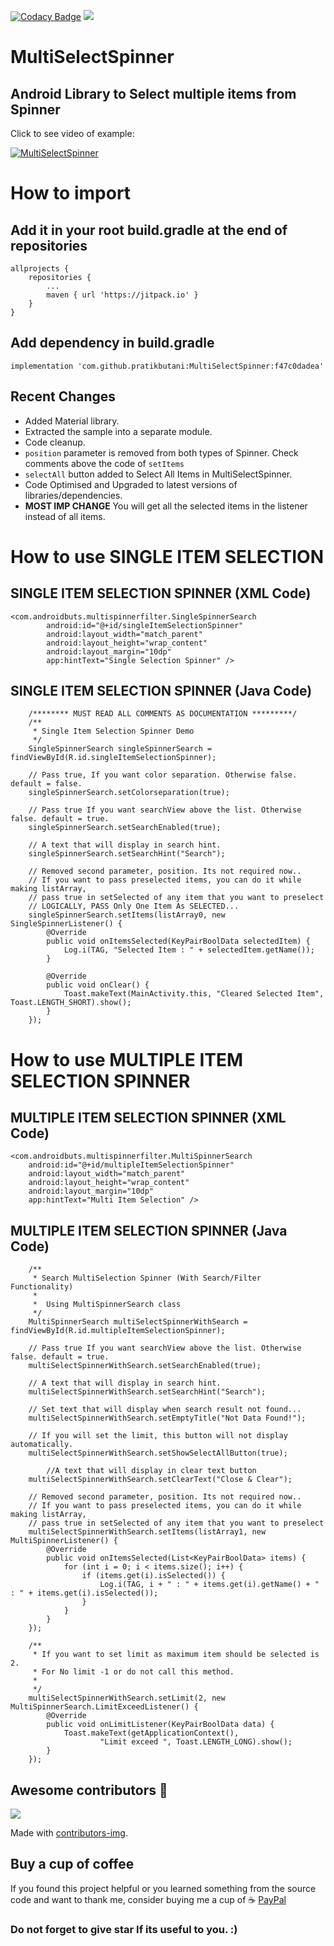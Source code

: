[![Codacy Badge](https://api.codacy.com/project/badge/Grade/c6b59b9ed05b45d5b2e4b2747d3cfc9a)](https://app.codacy.com/app/pratikbutani/MultiSelectSpinner?utm_source=github.com&utm_medium=referral&utm_content=pratikbutani/MultiSelectSpinner&utm_campaign=Badge_Grade_Dashboard)
[![](https://jitpack.io/v/pratikbutani/MultiSelectSpinner.svg)](https://jitpack.io/#pratikbutani/MultiSelectSpinner)

# MultiSelectSpinner
## Android Library to Select multiple items from Spinner

Click to see video of example:

[![MultiSelectSpinner](https://yt-embed.herokuapp.com/embed?v=mF4WIcQjWLE)](https://www.youtube.com/watch?v=mF4WIcQjWLE "Click here to see example")


# How to import
## Add it in your root build.gradle at the end of repositories

	allprojects {
		repositories {
			...
			maven { url 'https://jitpack.io' }
		}
	}

## Add dependency in build.gradle

    implementation 'com.github.pratikbutani:MultiSelectSpinner:f47c0dadea'

## Recent Changes

  * Added Material library.
  * Extracted the sample into a separate module.
  * Code cleanup.
  * `position` parameter is removed from both types of Spinner. Check comments above the code of `setItems`
  * `selectAll` button added to Select All Items in MultiSelectSpinner.
  * Code Optimised and Upgraded to latest versions of libraries/dependencies.
  * **MOST IMP CHANGE** You will get all the selected items in the listener instead of all items.
 

# How to use SINGLE ITEM SELECTION

## SINGLE ITEM SELECTION SPINNER (XML Code)

    <com.androidbuts.multispinnerfilter.SingleSpinnerSearch
            android:id="@+id/singleItemSelectionSpinner"
            android:layout_width="match_parent"
            android:layout_height="wrap_content"
            android:layout_margin="10dp"
            app:hintText="Single Selection Spinner" />

## SINGLE ITEM SELECTION SPINNER (Java Code)

        /******** MUST READ ALL COMMENTS AS DOCUMENTATION *********/
        /**
		 * Single Item Selection Spinner Demo
		 */
		SingleSpinnerSearch singleSpinnerSearch = findViewById(R.id.singleItemSelectionSpinner);

		// Pass true, If you want color separation. Otherwise false. default = false.
		singleSpinnerSearch.setColorseparation(true);

		// Pass true If you want searchView above the list. Otherwise false. default = true.
		singleSpinnerSearch.setSearchEnabled(true);

		// A text that will display in search hint.
		singleSpinnerSearch.setSearchHint("Search");

		// Removed second parameter, position. Its not required now..
		// If you want to pass preselected items, you can do it while making listArray,
		// pass true in setSelected of any item that you want to preselect
		// LOGICALLY, PASS Only One Item As SELECTED...
		singleSpinnerSearch.setItems(listArray0, new SingleSpinnerListener() {
			@Override
			public void onItemsSelected(KeyPairBoolData selectedItem) {
				Log.i(TAG, "Selected Item : " + selectedItem.getName());
			}

			@Override
			public void onClear() {
				Toast.makeText(MainActivity.this, "Cleared Selected Item", Toast.LENGTH_SHORT).show();
			}
		});


# How to use MULTIPLE ITEM SELECTION SPINNER
## MULTIPLE ITEM SELECTION SPINNER (XML Code)

	<com.androidbuts.multispinnerfilter.MultiSpinnerSearch
		android:id="@+id/multipleItemSelectionSpinner"
		android:layout_width="match_parent"
		android:layout_height="wrap_content"
		android:layout_margin="10dp"
		app:hintText="Multi Item Selection" />

## MULTIPLE ITEM SELECTION SPINNER (Java Code)

        /**
		 * Search MultiSelection Spinner (With Search/Filter Functionality)
		 *
		 *  Using MultiSpinnerSearch class
		 */
		MultiSpinnerSearch multiSelectSpinnerWithSearch = findViewById(R.id.multipleItemSelectionSpinner);

		// Pass true If you want searchView above the list. Otherwise false. default = true.
		multiSelectSpinnerWithSearch.setSearchEnabled(true);

		// A text that will display in search hint.
		multiSelectSpinnerWithSearch.setSearchHint("Search");

		// Set text that will display when search result not found...
		multiSelectSpinnerWithSearch.setEmptyTitle("Not Data Found!");

		// If you will set the limit, this button will not display automatically.
		multiSelectSpinnerWithSearch.setShowSelectAllButton(true);

        	//A text that will display in clear text button
		multiSelectSpinnerWithSearch.setClearText("Close & Clear");
		
		// Removed second parameter, position. Its not required now..
		// If you want to pass preselected items, you can do it while making listArray,
		// pass true in setSelected of any item that you want to preselect
		multiSelectSpinnerWithSearch.setItems(listArray1, new MultiSpinnerListener() {
			@Override
			public void onItemsSelected(List<KeyPairBoolData> items) {
				for (int i = 0; i < items.size(); i++) {
					if (items.get(i).isSelected()) {
						Log.i(TAG, i + " : " + items.get(i).getName() + " : " + items.get(i).isSelected());
					}
				}
			}
		});

		/**
		 * If you want to set limit as maximum item should be selected is 2.
		 * For No limit -1 or do not call this method.
		 *
		 */
		multiSelectSpinnerWithSearch.setLimit(2, new MultiSpinnerSearch.LimitExceedListener() {
			@Override
			public void onLimitListener(KeyPairBoolData data) {
				Toast.makeText(getApplicationContext(),
						"Limit exceed ", Toast.LENGTH_LONG).show();
			}
		});

## Awesome contributors :star_struck:
<a href="https://github.com/pratikbutani/MultiSelectSpinner/graphs/contributors">
  <img src="https://contributors-img.web.app/image?repo=pratikbutani/MultiSelectSpinner" />
</a>

Made with [contributors-img](https://contributors-img.web.app).


## Buy a cup of coffee
If you found this project helpful or you learned something from the source code and want to thank me, consider buying me a cup of ☕️ [PayPal](http://paypal.me/androidbuts)

### Do not forget to give star If its useful to you. :)
